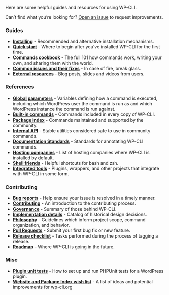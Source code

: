 Here are some helpful guides and resources for using WP-CLI.

Can’t find what you’re looking for? [Open an issue](https://github.com/wp-cli/handbook/issues) to request improvements.

### Guides

* **[Installing](https://make.wordpress.org/cli/handbook/installing/)** - Recommended and alternative installation mechanisms.
* **[Quick start](https://make.wordpress.org/cli/handbook/quick-start/)** - Where to begin after you've installed WP-CLI for the first time.
* **[Commands cookbook](https://make.wordpress.org/cli/handbook/commands-cookbook/)** - The full 101 how commands work, writing your own, and sharing them with the world.
* **[Common issues and their fixes](https://make.wordpress.org/cli/handbook/common-issues/)** - In case of fire, break glass.
* **[External resources](https://make.wordpress.org/cli/handbook/external-resources/)** - Blog posts, slides and videos from users.

<h3 id="references">References</h3>

<ul>
<li><a href="https://make.wordpress.org/cli/handbook/config/"><strong>Global parameters</strong></a> - Variables defining how a command is executed, including which WordPress user the command is run as and which WordPress instance the command is run against.</li>
<li><a href="https://wp-cli.org/commands/"><strong>Built-in commands</strong></a> - Commands included in every copy of WP-CLI.</li>
<li><a href="https://wp-cli.org/package-index/"><strong>Package index</strong></a> - Commands maintained and supported by the community.</li>
<li><a href="https://make.wordpress.org/cli/handbook/internal-api/"><strong>Internal API</strong></a> - Stable utilities considered safe to use in community commands.</li>
<li><a href="https://make.wordpress.org/cli/handbook/documentation-standards/"><strong>Documentation Standards</strong></a> - Standards for annotating WP-CLI commands.</li>
<li><a href="https://make.wordpress.org/cli/handbook/hosting-companies/"><strong>Hosting companies</strong></a> - List of hosting companies where WP-CLI is installed by default.</li>
<li><a href="https://make.wordpress.org/cli/handbook/shell-friends/"><strong>Shell friends</strong></a> - Helpful shortcuts for bash and zsh.</li>
<li><a href="https://make.wordpress.org/cli/handbook/tools/"><strong>Integrated tools</strong></a> - Plugins, wrappers, and other projects that integrate with WP-CLI in some form.</li>
</ul>

<h3 id="contributing">Contributing</h3>

<ul>
<li><a href="https://make.wordpress.org/cli/handbook/bug-reports/"><strong>Bug reports</strong></a> - Help ensure your issue is resolved in a timely manner.</li>
<li><a href="https://make.wordpress.org/cli/handbook/contributing/"><strong>Contributing</strong></a> - An introduction to the contributing process.</li>
<li><a href="https://make.wordpress.org/cli/handbook/governance/"><strong>Governance</strong></a> - Summary of those behind WP-CLI.</li>
<li><a href="https://make.wordpress.org/cli/handbook/implementation-details/"><strong>Implementation details</strong></a> - Catalog of historical design decisions.</li>
<li><a href="https://make.wordpress.org/cli/handbook/philosophy/"><strong>Philosophy</strong></a> - Guidelines which inform project scope, command organization, and behavior.</li>
<li><a href="https://make.wordpress.org/cli/handbook/pull-requests/"><strong>Pull Requests</strong></a> - Submit your first bug fix or new feature.</li>
<li><a href="https://make.wordpress.org/cli/handbook/release-checklist/"><strong>Release checklist</strong></a> - Tasks performed during the process of tagging a release.</li>
<li><a href="https://make.wordpress.org/cli/handbook/roadmap/"><strong>Roadmap</strong></a> - Where WP-CLI is going in the future.</li>
</ul>

<h3 id="misc">Misc</h3>

<ul>
<li><a href="https://make.wordpress.org/cli/handbook/plugin-unit-tests/"><strong>Plugin unit tests</strong></a> - How to set up and run PHPUnit tests for a WordPress plugin.</li>
<li><a href="https://make.wordpress.org/cli/handbook/wish-list/"><strong>Website and Package Index wish list</strong></a> - A list of ideas and potential improvements for wp-cli.org</li>
</ul>
